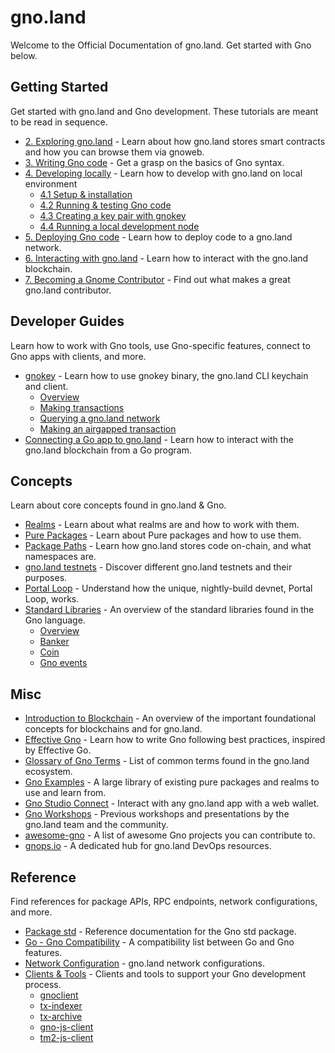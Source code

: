# gno.land

Welcome to the Official Documentation of gno.land. Get started with Gno below.

## Getting Started

Get started with gno.land and Gno development. These tutorials are meant to be read in sequence.

- [2. Exploring gno.land](getting-started/exploring-gnoland.md) - Learn about how gno.land stores smart contracts and how you can browse them via gnoweb.
- [3. Writing Gno code](getting-started/writing-gno.md) - Get a grasp on the basics of Gno syntax.
- [4. Developing locally](getting-started/developing-locally/) - Learn how to develop with gno.land on local environment
  - [4.1 Setup & installation](getting-started/developing-locally/installation.md)
  - [4.2 Running & testing Gno code](getting-started/developing-locally/running-testing-gno.md)
  - [4.3 Creating a key pair with gnokey](getting-started/developing-locally/creating-a-keypair.md)
  - [4.4 Running a local development node](getting-started/developing-locally/local-dev-node.md)
- [5. Deploying Gno code](getting-started/deploying.md) - Learn how to deploy code to a gno.land network.
- [6. Interacting with gno.land](getting-started/interacting-with-gnoland.md) - Learn how to interact with the gno.land blockchain.
- [7. Becoming a Gnome Contributor](getting-started/becoming-a-gnome.md) - Find out what makes a great gno.land contributor.

## Developer Guides

Learn how to work with Gno tools, use Gno-specific features, connect to Gno apps with clients, and more.

- [gnokey](dev-guides/gnokey/) - Learn how to use gnokey binary, the gno.land CLI keychain and client.
  - [Overview](dev-guides/gnokey/overview.md)
  - [Making transactions](dev-guides/gnokey/making-transactions.md)
  - [Querying a gno.land network](dev-guides/gnokey/querying-a-network.md)
  - [Making an airgapped transaction](dev-guides/gnokey/full-security-tx.md)
- [Connecting a Go app to gno.land](dev-guides/connecting-from-go.md) - Learn how to interact with the gno.land blockchain from a Go program.

## Concepts

Learn about core concepts found in gno.land & Gno.

- [Realms](concepts/realms.md) - Learn about what realms are and how to work with them.
- [Pure Packages](concepts/packages.md) - Learn about Pure packages and how to use them.
- [Package Paths](concepts/pkg-paths.md) - Learn how gno.land stores code on-chain, and what namespaces are.
- [gno.land testnets](concepts/testnets.md) - Discover different gno.land testnets and their purposes.
- [Portal Loop](concepts/portal-loop.md) - Understand how the unique, nightly-build devnet, Portal Loop, works.
- [Standard Libraries](concepts/stdlibs/) - An overview of the standard libraries found in the Gno language.
  - [Overview](concepts/stdlibs/overview.md)
  - [Banker](concepts/stdlibs/banker.md)
  - [Coin](concepts/stdlibs/coin.md)
  - [Gno events](concepts/stdlibs/events.md)

## Misc

- [Introduction to Blockchain](misc/intro-to-blockchain.md) - An overview of the important foundational concepts for blockchains and for gno.land.
- [Effective Gno](misc/effective-gno.md) - Learn how to write Gno following best practices, inspired by Effective Go.
- [Glossary of Gno Terms](misc/glossary.md) - List of common terms found in the gno.land ecosystem.
- [Gno Examples](https://github.com/gnolang/gno/tree/master/examples) - A large library of existing pure packages and realms to use and learn from.
- [Gno Studio Connect](https://gno.studio/connect) - Interact with any gno.land app with a web wallet.
- [Gno Workshops](https://github.com/gnolang/workshops) - Previous workshops and presentations by the gno.land team and the community.
- [awesome-gno](https://github.com/gnoverse/awesome-gno) - A list of awesome Gno projects you can contribute to.
- [gnops.io](https://gnops.io) - A dedicated hub for gno.land DevOps resources.

## Reference

Find references for package APIs, RPC endpoints, network configurations, and more.

- [Package std](reference/std.md) - Reference documentation for the Gno std package.
- [Go - Gno Compatibility](reference/go-gno-compatibility.md) - A compatibility list between Go and Gno features.
- [Network Configuration](reference/network-config.md) - gno.land network configurations.
- [Clients & Tools](reference/clients-tools/) - Clients and tools to support your Gno development process.
  - [gnoclient](https://gnolang.github.io/gno/github.com/gnolang/gno/gno.land/pkg/gnoclient.html)
  - [tx-indexer](https://github.com/gnolang/tx-indexer)
  - [tx-archive](https://github.com/gnolang/tx-archive)
  - [gno-js-client](https://github.com/gnolang/gno-js-client)
  - [tm2-js-client](https://github.com/gnolang/tm2-js-client)